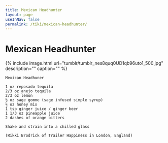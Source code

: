```yaml
---
title: Mexican Headhunter
layout: page
useInNav: false
permalink: /tiki/mexican-headhunter/
---
```


# Mexican Headhunter

{% include image.html url="tumblr/tumblr_nes8quq0UD1qb96uto1_500.jpg" description="" caption="" %}


```
Mexican Headhuner

1 oz reposado tequila
2/3 oz anejo tequila
2/3 oz lemon
½ oz sage gomme (sage infused simple syrup)
½ oz honey mix
1 tsp ginger juice / ginger beer
1 1/3 oz pineapple juice
2 dashes of orange bitters

Shake and strain into a chilled glass

(Rikki Brodrick of Trailer Happiness in London, England)
```